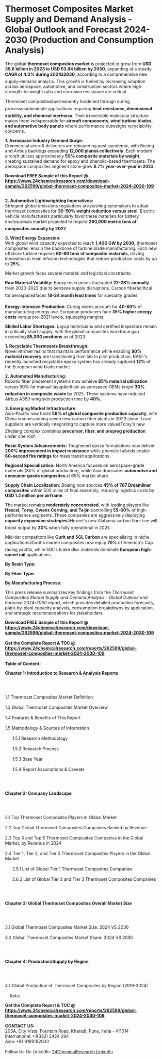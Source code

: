 <h1>Thermoset Composites Market Supply and Demand Analysis - Global Outlook and Forecast 2024-2030 (Production and Consumption Analysis)</h1><p>The global <strong>thermoset composites market</strong> is projected to grow from <strong>USD 39.8 billion in 2023 to USD 53.84 billion by 2030</strong>, expanding at a steady <strong>CAGR of 4.0% during 2024â2030</strong>, according to a comprehensive new supply-demand analysis. This growth is fueled by increasing adoption across aerospace, automotive, and construction sectors where high strength-to-weight ratio and corrosion resistance are critical.</p><p>Thermoset compositesâpermanently hardened through curing processesâdominate applications requiring <strong>heat resistance, dimensional stability, and chemical inertness</strong>. Their irreversible molecular structure makes them indispensable for <strong>aircraft components, wind turbine blades, and automotive body panels</strong> where performance outweighs recyclability concerns.</p><p><strong>1. Aerospace Industry Demand Surge:</strong><br>
Commercial aircraft deliveries are rebounding post-pandemic, with Boeing and Airbus backlogs exceeding <strong>12,000 planes collectively</strong>. Each modern aircraft utilizes approximately <strong>50% composite materials by weight</strong>, creating sustained demand for epoxy and phenolic-based thermosets. The aerospace composites segment alone grew <strong>8.7% year-over-year in 2023</strong>.</p><div><b>Download FREE Sample of this Report @ 
            <a href="https://www.24chemicalresearch.com/download-sample/262599/global-thermoset-composites-market-2024-2030-109">
            https://www.24chemicalresearch.com/download-sample/262599/global-thermoset-composites-market-2024-2030-109</a></b></div><br><p><strong>2. Automotive Lightweighting Imperatives:</strong><br>
Stringent global emissions regulations are pushing automakers to adopt thermoset composites for <strong>30-50% weight reduction versus steel</strong>. Electric vehicle manufacturers particularly favor these materials for battery enclosuresâa market projected to require <strong>290,000 metric tons of composites annually by 2027</strong>.</p><p><strong>3. Wind Energy Expansion:</strong><br>
With global wind capacity expected to reach <strong>1,400 GW by 2030</strong>, thermoset composites remain the backbone of turbine blade manufacturing. Each new offshore turbine requires <strong>60-80 tons of composite materials</strong>, driving innovation in resin infusion technologies that reduce production costs by up to <strong>25%</strong>.</p><p>Market growth faces several material and logistical constraints:</p><p><strong>Raw Material Volatility:</strong> Epoxy resin prices fluctuated <strong>22-28% annually</strong> from 2020-2023 due to benzene supply disruptions. Carbon fiberâcritical for aerospaceâfaces <strong>18-24 month lead times</strong> for specialty grades.</p><p><strong>Energy-Intensive Production:</strong> Curing ovens account for <strong>40-60%</strong> of manufacturing energy use. European producers face <strong>35% higher energy costs</strong> versus pre-2021 levels, squeezing margins.</p><p><strong>Skilled Labor Shortages:</strong> Layup technicians and certified inspectors remain in critically short supply, with the global composites workforce gap exceeding <strong>85,000 positions</strong> as of 2023.</p><p><strong>1. Recyclable Thermosets Breakthrough:</strong><br>
Novel vitrimer resins that maintain performance while enabling <strong>90% material recovery</strong> are transitioning from lab to pilot production. BASF's recently launched recyclable epoxy system has already captured <strong>12%</strong> of the European wind blade market.</p><p><strong>2. Automated Manufacturing:</strong><br>
Robotic fiber placement systems now achieve <strong>85% material utilization</strong> versus 50% for manual layupâcritical as aerospace OEMs target <strong>30% reduction in composite waste</strong> by 2025. These systems have reduced Airbus A350 wing skin production time by <strong>40%</strong>.</p><p><strong>3. Emerging Market Infrastructure:</strong><br>
Asia-Pacific now hosts <strong>58% of global composite production capacity</strong>, with China commissioning seven new carbon fiber plants in 2023 alone. Local suppliers are vertically integrating to capture more valueâToray's new Zhejiang complex combines <strong>precursor, fiber, and prepreg production</strong> under one roof.</p><p><strong>Resin System Advancements:</strong> Toughened epoxy formulations now deliver <strong>200% improvement in impact resistance</strong> while phenolic hybrids enable <strong>60-second fire ratings</strong> for mass transit applications.</p><p><strong>Regional Specialization:</strong> North America focuses on aerospace-grade materials (80% of global production), while Asia dominates <strong>automotive and consumer goods composites</strong> at 65% market share.</p><p><strong>Supply Chain Localization:</strong> Boeing now sources <strong>45% of 787 Dreamliner composites</strong> within 500 miles of final assembly, reducing logistics costs by <strong>USD 1.2 million per airframe</strong>.</p><p>The market remains <strong>moderately concentrated</strong>, with leading players like <strong>Hexcel, Toray, Owens Corning, and Teijin</strong> controlling <strong>55-60%</strong> of high-performance segments. These companies are aggressively deploying <strong>capacity expansion strategies</strong>âHexcel's new Alabama carbon fiber line will boost output by <strong>30%</strong> when fully operational in 2025.</p><p>Mid-tier competitors like <strong>Gurit and SGL Carbon</strong> are specializing in niche applicationsâGurit's marine composites now equip <strong>75%</strong> of America's Cup racing yachts, while SGL's brake disc materials dominate <strong>European high-speed rail</strong> applications.</p><p><strong>By Resin Type:</strong></p><p><strong>By Fiber Type:</strong></p><p><strong>By Manufacturing Process:</strong></p><p>This press release summarizes key findings from the <em>Thermoset Composites Market Supply and Demand Analysis - Global Outlook and Forecast 2024-2030</em> report, which provides detailed production forecasts, plant-by-plant capacity analysis, consumption breakdowns by application, and strategic recommendations for stakeholders.</p><div><b>Download FREE Sample of this Report @ 
            <a href="https://www.24chemicalresearch.com/download-sample/262599/global-thermoset-composites-market-2024-2030-109">
            https://www.24chemicalresearch.com/download-sample/262599/global-thermoset-composites-market-2024-2030-109</a></b></div><br><div><b>Get the Complete Report & TOC @ 
            <a href="https://www.24chemicalresearch.com/reports/262599/global-thermoset-composites-market-2024-2030-109">
            https://www.24chemicalresearch.com/reports/262599/global-thermoset-composites-market-2024-2030-109</a></b></div><br>
            <b>Table of Content:</b><p><p><strong>Chapter 1: Introduction to Research &amp; Analysis Reports</strong></p><br />
<br />
<p>1.1 Thermoset Composites Market Definition<br /><br />
1.3 Global Thermoset Composites Market Overview<br /><br />
1.4 Features &amp; Benefits of This Report<br /><br />
1.5 Methodology &amp; Sources of Information<br /><br />
&nbsp;&nbsp;&nbsp;&nbsp;&nbsp; 1.5.1 Research Methodology<br /><br />
&nbsp;&nbsp;&nbsp;&nbsp;&nbsp; 1.5.2 Research Process<br /><br />
&nbsp;&nbsp;&nbsp;&nbsp;&nbsp; 1.5.3 Base Year<br /><br />
&nbsp;&nbsp;&nbsp;&nbsp;&nbsp; 1.5.4 Report Assumptions &amp; Caveats</p><br />
<br />
<p><strong>Chapter 2: Company Landscape</strong></p><br />
<br />
<p>2.1 Top Thermoset Composites Players in Global Market<br /><br />
2.2 Top Global Thermoset Composites Companies Ranked by Revenue<br /><br />
2.3 Top 3 and Top 5 Thermoset Composites Companies in the Global Market, by Revenue in 2024<br /><br />
2.4 Tier 1, Tier 2, and Tier 3 Thermoset Composites Players in the Global Market<br /><br />
&nbsp;&nbsp;&nbsp;&nbsp;&nbsp; 2.5.1 List of Global Tier 1 Thermoset Composites Companies<br /><br />
&nbsp;&nbsp;&nbsp;&nbsp;&nbsp; 2.6.2 List of Global Tier 2 and Tier 3 Thermoset Composites Companies</p><br />
<br />
<p><strong>Chapter 3: Global Thermoset Composites Overall Market Size</strong></p><br />
<br />
<p>3.1 Global Thermoset Composites Market Size: 2024 VS 2030<br /><br />
3.2 Global Thermoset Composites Market Share: 2024 VS 2030</p><br />
<br />
<p><strong>Chapter 4: Production/Supply by Region</strong></p><br />
<br />
<p>4.1 Global Production of Thermoset Composites by Region (2019-2024)<br /><br />
&nbsp;&nbsp;&nbsp;&nbsp;&nbs</p><div><b>Get the Complete Report & TOC @ 
            <a href="https://www.24chemicalresearch.com/reports/262599/global-thermoset-composites-market-2024-2030-109">
            https://www.24chemicalresearch.com/reports/262599/global-thermoset-composites-market-2024-2030-109</a></b></div><br><b>CONTACT US:</b><br>
            203A, City Vista, Fountain Road, Kharadi, Pune, India - 411014<br>
            International: +1(332) 2424 294<br>
            Asia: +91 9169162030 <br><br>
            Follow Us On LinkedIn: <a href="https://www.linkedin.com/company/24chemicalresearch/">24ChemicalResearch LinkedIn</a>